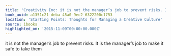```yaml
---
title: 'Creativity Inc: it is not the manager’s job to prevent risks. It is the mana…'
book_uuid: a1351c21-deba-45a0-9ec2-6322200c1753
location: 'Starting Points: Thoughts for Managing a Creative Culture'
source: ibooks
highlighted_on: '2015-11-09T00:00:00.000Z'
---
```


it is not the manager’s job to prevent risks. It is the manager’s job to make it safe to take them